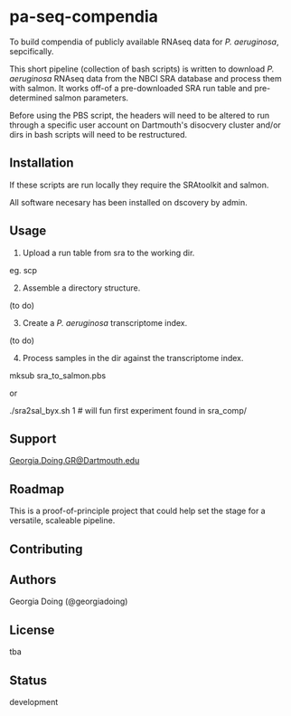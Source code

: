 # pa-seq-compendia

To build compendia of publicly available RNAseq data for *P. aeruginosa*, sepcifically.

This short pipeline (collection of bash scripts) is written to download *P. aeruginosa*
RNAseq data from the NBCI SRA database and process them with salmon. It works off-of
a pre-downloaded SRA run table and pre-determined salmon parameters.

Before using the PBS script, the headers will need to be altered to run through a specific user
account on Dartmouth's disocvery cluster and/or dirs in bash scripts will need to be
restructured. 

## Installation

If these scripts are run locally they require the SRAtoolkit and salmon.

All software necesary has been installed on dscovery by admin.

## Usage

1. Upload a run table from sra to the working dir.

eg. scp

2. Assemble a directory structure.

(to do)

3. Create a *P. aeruginosa* transcriptome index.

(to do)

4. Process samples in the dir against the transcriptome index.

mksub sra_to_salmon.pbs

or

./sra2sal_byx.sh 1 # will fun first experiment found in sra_comp/
## Support

Georgia.Doing.GR@Dartmouth.edu

## Roadmap

This is a proof-of-principle project that could help set the stage for
a versatile, scaleable pipeline.

## Contributing

## Authors

Georgia Doing (@georgiadoing)
## License

tba

## Status

development
